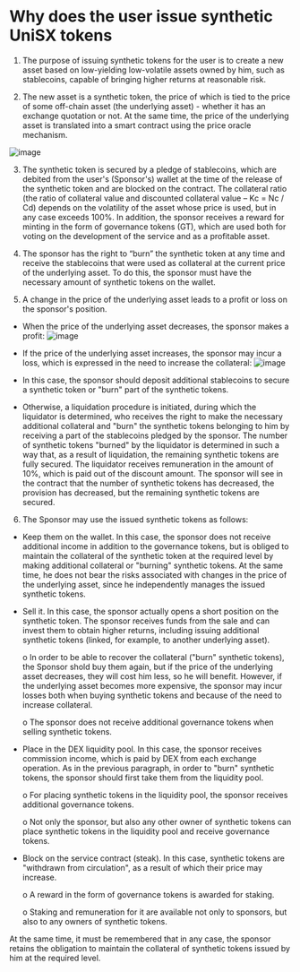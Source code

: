 # Why does the user issue synthetic UniSX tokens

1. The purpose of issuing synthetic tokens for the user is to create a new asset based on low-yielding low-volatile assets owned by him, such as stablecoins, capable of bringing higher returns at reasonable risk.

2. The new asset is a synthetic token, the price of which is tied to the price of some off-chain asset (the underlying asset) - whether it has an exchange quotation or not.
At the same time, the price of the underlying asset is translated into a smart contract using the price oracle mechanism.

![image](https://user-images.githubusercontent.com/89580052/134311115-c2b8f478-3278-4906-9053-a069469828fa.png)

3. The synthetic token is secured by a pledge of stablecoins, which are debited from the user's (Sponsor's) wallet at the time of the release of the synthetic token and are blocked on the contract. The collateral ratio (the ratio of collateral value and discounted collateral value – Kc = Nc / Cd) depends on the volatility of the asset whose price is used, but in any case exceeds 100%.
In addition, the sponsor receives a reward for minting in the form of governance tokens (GT), which are used both for voting on the development of the service and as a profitable asset.

4. The sponsor has the right to “burn” the synthetic token at any time and receive the stablecoins that were used as collateral at the current price of the underlying asset.
To do this, the sponsor must have the necessary amount of synthetic tokens on the wallet.

5. A change in the price of the underlying asset leads to a profit or loss on the sponsor's position.
- When the price of the underlying asset decreases, the sponsor makes a profit:
![image](https://user-images.githubusercontent.com/89580052/134312517-38fe0bdd-4981-4e83-b8cf-205540f565ac.png)

- If the price of the underlying asset increases, the sponsor may incur a loss, which is expressed in the need to increase the collateral:
![image](https://user-images.githubusercontent.com/89580052/134312693-e62dc8ac-12fb-43cd-b69d-03640b977e72.png)

- In this case, the sponsor should deposit additional stablecoins to secure a synthetic token or "burn" part of the synthetic tokens.
- Otherwise, a liquidation procedure is initiated, during which the liquidator is determined, who receives the right to make the necessary additional collateral and "burn" the synthetic tokens belonging to him by receiving a part of the stablecoins pledged by the sponsor. The number of synthetic tokens "burned" by the liquidator is determined in such a way that, as a result of liquidation, the remaining synthetic tokens are fully secured. The liquidator receives remuneration in the amount of 10%, which is paid out of the discount amount. The sponsor will see in the contract that the number of synthetic tokens has decreased, the provision has decreased, but the remaining synthetic tokens are secured.

6. The Sponsor may use the issued synthetic tokens as follows:
- Keep them on the wallet. In this case, the sponsor does not receive additional income in addition to the governance tokens, but is obliged to maintain the collateral of the synthetic token at the required level by making additional collateral or "burning" synthetic tokens. At the same time, he does not bear the risks associated with changes in the price of the underlying asset, since he independently manages the issued synthetic tokens. 
- Sell it. In this case, the sponsor actually opens a short position on the synthetic token. The sponsor receives funds from the sale and can invest them to obtain higher returns, including issuing additional synthetic tokens (linked, for example, to another underlying asset). 

     o In order to be able to recover the collateral ("burn" synthetic tokens), the Sponsor shold buy them again, but if the price of the underlying asset decreases, they will cost him less, so he will benefit. However, if the underlying asset becomes more expensive, the sponsor may incur losses both when buying synthetic tokens and because of the need to increase collateral. 

     o The sponsor does not receive additional governance tokens when selling synthetic tokens.

- Place in the DEX liquidity pool. In this case, the sponsor receives commission income, which is paid by DEX from each exchange operation. As in the previous paragraph, in order to "burn" synthetic tokens, the sponsor should first take them from the liquidity pool. 

     o For placing synthetic tokens in the liquidity pool, the sponsor receives additional governance tokens. 

     o Not only the sponsor, but also any other owner of synthetic tokens can place synthetic tokens in the liquidity pool and receive governance tokens.

- Block on the service contract (steak). In this case, synthetic tokens are "withdrawn from circulation", as a result of which their price may increase. 

     o A reward in the form of governance tokens is awarded for staking.

     o Staking and remuneration for it are available not only to sponsors, but also to any owners of synthetic tokens.

At the same time, it must be remembered that in any case, the sponsor retains the obligation to maintain the collateral of synthetic tokens issued by him at the required level.
